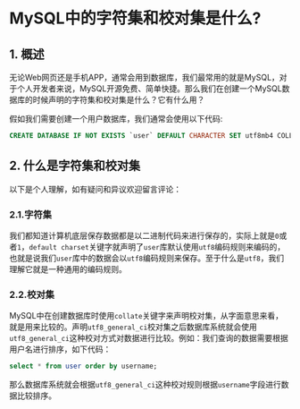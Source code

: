 # MySQL中的字符集和校对集是什么?

## 1. 概述

无论Web网页还是手机APP，通常会用到数据库，我们最常用的就是MySQL，对于个人开发者来说，MySQL开源免费、简单快捷。那么我们在创建一个MySQL数据库的时候声明的字符集和校对集是什么？它有什么用？

假如我们需要创建一个用户数据库，我们通常会使用以下代码:

```sql
CREATE DATABASE IF NOT EXISTS `user` DEFAULT CHARACTER SET utf8mb4 COLLATE utf8mb4_unicode_ci;
```

## 2. 什么是字符集和校对集

以下是个人理解，如有疑问和异议欢迎留言评论：

### 2.1.字符集

我们都知道计算机底层保存数据都是以二进制代码来进行保存的，实际上就是`0`或者`1`，`default charset`关键字就声明了`user`库默认使用`utf8`编码规则来编码的，也就是说我们`user`库中的数据会以`utf8`编码规则来保存。至于什么是`utf8`，我们理解它就是一种通用的编码规则。

### 2.2.校对集

MySQL中在创建数据库时使用`collate`关键字来声明校对集，从字面意思来看，就是用来比较的。声明`utf8_general_ci`校对集之后数据库系统就会使用`utf8_general_ci`这种校对方式对数据进行比较。例如：我们查询的数据需要根据用户名进行排序，如下代码：

```sql
select * from user order by username;
```

那么数据库系统就会根据`utf8_general_ci`这种校对规则根据`username`字段进行数据比较排序。
